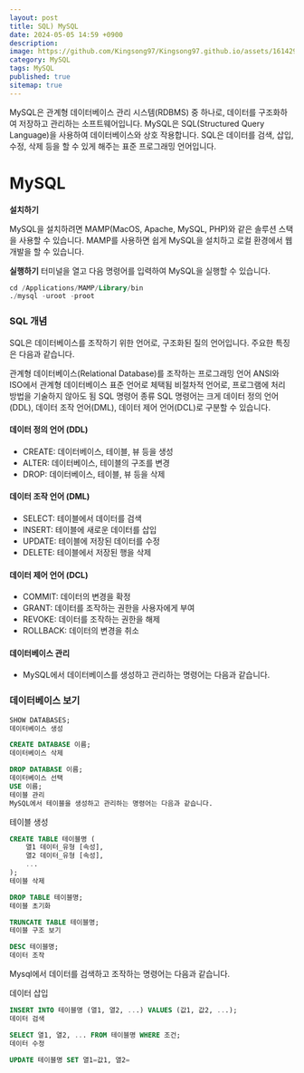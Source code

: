 ```yaml
---
layout: post
title: SQL) MySQL
date: 2024-05-05 14:59 +0900
description: 
image: https://github.com/Kingsong97/Kingsong97.github.io/assets/161429740/6ef23fcf-9f44-4b77-bd22-684197eaee75
category: MySQL
tags: MySQL
published: true
sitemap: true
---
```


MySQL은 관계형 데이터베이스 관리 시스템(RDBMS) 중 하나로, 데이터를 구조화하여 저장하고 관리하는 소프트웨어입니다. MySQL은 SQL(Structured Query Language)을 사용하여 데이터베이스와 상호 작용합니다. SQL은 데이터를 검색, 삽입, 수정, 삭제 등을 할 수 있게 해주는 표준 프로그래밍 언어입니다.

# MySQL

**설치하기**

MySQL을 설치하려면 MAMP(MacOS, Apache, MySQL, PHP)와 같은 솔루션 스택을 사용할 수 있습니다. MAMP를 사용하면 쉽게 MySQL을 설치하고 로컬 환경에서 웹 개발을 할 수 있습니다.

**실행하기**
터미널을 열고 다음 명령어를 입력하여 MySQL을 실행할 수 있습니다.
````sql
cd /Applications/MAMP/Library/bin
./mysql -uroot -proot
````
### SQL 개념
SQL은 데이터베이스를 조작하기 위한 언어로, 구조화된 질의 언어입니다. 주요한 특징은 다음과 같습니다.

관계형 데이터베이스(Relational Database)를 조작하는 프로그래밍 언어
ANSI와 ISO에서 관계형 데이터베이스 표준 언어로 체택됨
비절차적 언어로, 프로그램에 처리 방법을 기술하지 않아도 됨
SQL 명령어 종류
SQL 명령어는 크게 데이터 정의 언어(DDL), 데이터 조작 언어(DML), 데이터 제어 언어(DCL)로 구분할 수 있습니다.

#### 데이터 정의 언어 (DDL)
- CREATE: 데이터베이스, 테이블, 뷰 등을 생성
- ALTER: 데이터베이스, 테이블의 구조를 변경
- DROP: 데이터베이스, 테이블, 뷰 등을 삭제
#### 데이터 조작 언어 (DML)
- SELECT: 테이블에서 데이터를 검색
- INSERT: 테이블에 새로운 데이터를 삽입
- UPDATE: 테이블에 저장된 데이터를 수정
- DELETE: 테이블에서 저장된 행을 삭제
#### 데이터 제어 언어 (DCL)
- COMMIT: 데이터의 변경을 확정
- GRANT: 데이터를 조작하는 권한을 사용자에게 부여
- REVOKE: 데이터를 조작하는 권한을 해제
- ROLLBACK: 데이터의 변경을 취소
#### 데이터베이스 관리
- MySQL에서 데이터베이스를 생성하고 관리하는 명령어는 다음과 같습니다.

### 데이터베이스 보기
````sql
SHOW DATABASES;
데이터베이스 생성
````

````sql
CREATE DATABASE 이름;
데이터베이스 삭제
````

````sql
DROP DATABASE 이름;
데이터베이스 선택
USE 이름;
테이블 관리
MySQL에서 테이블을 생성하고 관리하는 명령어는 다음과 같습니다.
````

테이블 생성
````sql
CREATE TABLE 테이블명 (
    열1 데이터_유형 [속성],
    열2 데이터_유형 [속성],
    ...
);
테이블 삭제
````

````sql
DROP TABLE 테이블명;
테이블 초기화
````

````sql
TRUNCATE TABLE 테이블명;
테이블 구조 보기
````

````sql
DESC 테이블명;
데이터 조작
````

Mysql에서 데이터를 검색하고 조작하는 명령어는 다음과 같습니다.

데이터 삽입
````sql
INSERT INTO 테이블명 (열1, 열2, ...) VALUES (값1, 값2, ...);
데이터 검색
````

````sql
SELECT 열1, 열2, ... FROM 테이블명 WHERE 조건;
데이터 수정
````

````sql
UPDATE 테이블명 SET 열1=값1, 열2=
````



